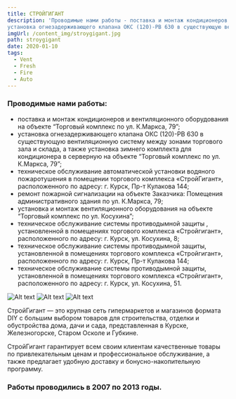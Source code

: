 ```yaml
---
title: СТРОЙГИГАНТ
description: 'Проводимые нами работы - поставка и монтаж кондиционеров и вентиляционного оборудования на объекте “Торговый комплекс по ул. К.Маркса, 79”;	
установка огнезадерживающего клапана ОКС (120)-РВ 630 в существующую вентиляционную систему между зонами торгового зала и склада, а также установка зимнего комплекта для кондиционера в серверную на объекте  “Торговый комплекс по ул. К.Маркса, 79”; техническое обслуживание автоматической установки водяного пожаротушения в помещении торгового комплекса «СтройГигант», расположенного по адресу: г. Курск, Пр-т Кулакова 144; ремонт пожарной сигнализации на объекте Заказчика: Помещения административного здания по ул. К.Маркса, 79; установка и монтаж вентиляционного оборудования на объекте “Торговый комплекс по ул. Косухина”; техниче­ское обслуживание системы противодымной защиты , установленной в по­мещениях торгового комплекса «Стройгигант», расположенного по адресу: г. Курск, ул. Косухина, 8; техническое обслуживание системы противодымной защиты, установленной в по­мещениях торгового комплекса «Стройгигант», расположенного по адресу: г. Курск, Пр-т Кулакова 144; техниче­ское обслуживание системы противодымной защиты, установленной в по­мещениях торгового комплекса «Стройгигант», расположенного по адресу: г. Курск, ул. Косухина, 51.'	
imgUrl: /content_img/stroygigant.jpg
path: stroygigant
date: 2020-01-10
tags:
  - Vent
  - Fresh
  - Fire
  - Auto
---
```


### Проводимые нами работы:
- поставка и монтаж кондиционеров и вентиляционного оборудования на объекте “Торговый комплекс по ул. К.Маркса, 79”;	
- установка огнезадерживающего клапана ОКС (120)-РВ 630 в существующую вентиляционную систему между зонами торгового зала и склада, а также установка зимнего комплекта для кондиционера в серверную на объекте  “Торговый комплекс по ул. К.Маркса, 79”;		
- техническое обслуживание автоматической установки водяного пожаротушения в помещении торгового комплекса «СтройГигант», расположенного по адресу: г. Курск, Пр-т Кулакова 144;
- ремонт пожарной сигнализации на объекте Заказчика: Помещения административного здания по ул. К.Маркса, 79;
- установка и монтаж вентиляционного оборудования на объекте “Торговый комплекс по ул. Косухина”;	 	 	 	 	 	
- техниче­ское обслуживание системы противодымной защиты , установленной в по­мещениях торгового комплекса «Стройгигант», расположенного по адресу: г. Курск, ул. Косухина, 8;
- техническое обслуживание системы противодымной защиты, установленной в по­мещениях торгового комплекса «Стройгигант», расположенного по адресу: г. Курск, Пр-т Кулакова 144;
- техниче­ское обслуживание системы противодымной защиты, установленной в по­мещениях торгового комплекса «Стройгигант», расположенного по адресу: г. Курск, ул. Косухина, 51.	

![Alt text](/content_img/stroygigant_1.jpg)
![Alt text](/content_img/stroygigant_2.jpg)
![Alt text](/content_img/stroygigant_3.jpg)

СтройГигант — это крупная сеть гипермаркетов и магазинов формата DIY с большим выбором товаров для строительства, отделки и обустройства дома, дачи и сада, представленная в Курске, Железногорске, Старом Осколе и Губкине.

СтройГигант гарантирует всем своим клиентам качественные товары по привлекательным ценам и профессиональное обслуживание, а также предлагает удобную доставку и бонусно-накопительную программу.

### Работы проводились в 2007 по 2013 годы.